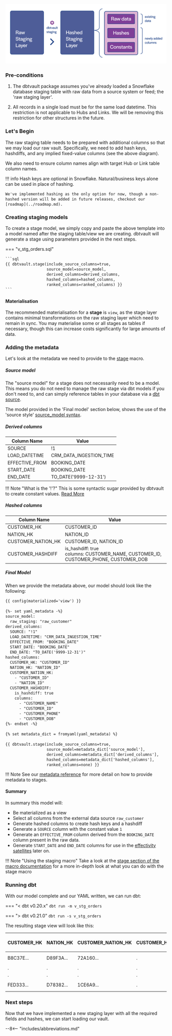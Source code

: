 ![alt text](../assets/images/staging.png "Staging from a raw table to the raw vault")

### Pre-conditions

1. The dbtvault package assumes you've already loaded a Snowflake database staging table with raw data 
from a source system or feed; the 'raw staging layer'.

2. All records in a single load must be for the same load datetime. This restriction is not applicable to Hubs and Links.
   We will be removing this restriction for other structures in the future. 

### Let's Begin

The raw staging table needs to be prepared with additional columns so that we may load our raw vault.
Specifically, we need to add hash keys, hashdiffs, and any implied fixed-value columns (see the above diagram).

We also need to ensure column names align with target Hub or Link table column names.

!!! info
    Hash keys are optional in Snowflake. Natural/business keys alone can be used in place of hashing. 
    
    We've implemented hashing as the only option for now, though a non-hashed version will be added in future releases, checkout our [roadmap](../roadmap.md).

### Creating staging models

To create a stage model, we simply copy and paste the above template into a model named after the staging table/view we
are creating. dbtvault will generate a stage using parameters provided in the next steps.

=== "v_stg_orders.sql"

    ```sql
    {{ dbtvault.stage(include_source_columns=true,
                      source_model=source_model,
                      derived_columns=derived_columns,
                      hashed_columns=hashed_columns,
                      ranked_columns=ranked_columns) }}
    ```

#### Materialisation

The recommended materialisation for a **stage** is `view`, as the stage layer contains minimal transformations on the 
raw staging layer which need to remain in sync. You may materialise some or all stages as tables if necessary, though this
can increase costs significantly for large amounts of data. 

### Adding the metadata

Let's look at the metadata we need to provide to the [stage](../macros.md#stage) macro.

##### Source model

The "source model" for a stage does not necessarily need to be a model. This means you do not need to manage
the raw stage via dbt models if you don't need to, and can simply reference tables in your database via a 
[dbt source](https://docs.getdbt.com/docs/building-a-dbt-project/using-sources).

The model provided in the 'Final model' section below, shows the use of the 'source style' 
[source_model syntax](../macros.md#source_model-syntax).

##### Derived columns

| Column Name    | Value                   |
|----------------|-------------------------|
| SOURCE         | !1                      |
| LOAD_DATETIME  | CRM_DATA_INGESTION_TIME |
| EFFECTIVE_FROM | BOOKING_DATE            |
| START_DATE     | BOOKING_DATE            |
| END_DATE       | TO_DATE('9999-12-31')   |

!!! Note "What is the '!'?"
    This is some syntactic sugar provided by dbtvault to create constant values. [Read More](../macros.md#constants-derived-columns)
    

##### Hashed columns

| Column Name        | Value                                                                                   |
|--------------------|-----------------------------------------------------------------------------------------|
| CUSTOMER_HK        | CUSTOMER_ID                                                                             |
| NATION_HK          | NATION_ID                                                                               |
| CUSTOMER_NATION_HK | CUSTOMER_ID, NATION_ID                                                                  |
| CUSTOMER_HASHDIFF  | is_hashdiff: true<br/>columns: CUSTOMER_NAME, CUSTOMER_ID, CUSTOMER_PHONE, CUSTOMER_DOB |

##### Final Model

When we provide the metadata above, our model should look like the following:

```jinja
{{ config(materialized='view') }}

{%- set yaml_metadata -%}
source_model: 
  raw_staging: "raw_customer"
derived_columns:
  SOURCE: "!1"
  LOAD_DATETIME: "CRM_DATA_INGESTION_TIME"
  EFFECTIVE_FROM: "BOOKING_DATE"
  START_DATE: "BOOKING_DATE"
  END_DATE: "TO_DATE('9999-12-31')"
hashed_columns:
  CUSTOMER_HK: "CUSTOMER_ID"
  NATION_HK: "NATION_ID"
  CUSTOMER_NATION_HK:
    - "CUSTOMER_ID"
    - "NATION_ID"
  CUSTOMER_HASHDIFF:
    is_hashdiff: true
    columns:
      - "CUSTOMER_NAME"
      - "CUSTOMER_ID"
      - "CUSTOMER_PHONE"
      - "CUSTOMER_DOB"
{%- endset -%}

{% set metadata_dict = fromyaml(yaml_metadata) %}

{{ dbtvault.stage(include_source_columns=true,
                  source_model=metadata_dict['source_model'],
                  derived_columns=metadata_dict['derived_columns'],
                  hashed_columns=metadata_dict['hashed_columns'],
                  ranked_columns=none) }}
```

!!! Note
    See our [metadata reference](../metadata.md#staging) for more detail on how to provide metadata to stages.


#### Summary 

In summary this model will:

- Be materialized as a view
- Select all columns from the external data source `raw_customer`
- Generate hashed columns to create hash keys and a hashdiff
- Generate a `SOURCE` column with the constant value `1`
- Generate an `EFFECTIVE_FROM` column derived from the `BOOKING_DATE` column present in the raw data.
- Generate `START_DATE` and `END_DATE` columns for use in the [effectivity satellites](tut_eff_satellites.md) later on.

!!! Note "Using the staging macro"
    Take a look at the [stage section of the macro documentation](../macros.md#stage) for a more in-depth look at what you can do with the stage macro

### Running dbt

With our model complete and our YAML written, we can run dbt:

=== "< dbt v0.20.x"
    `dbt run -m v_stg_orders`

=== "> dbt v0.21.0"
    `dbt run -s v_stg_orders`

The resulting stage view will look like this:

| CUSTOMER_HK | NATION_HK | CUSTOMER_NATION_HK | CUSTOMER_HASHDIFF | (source table columns) | LOAD_DATETIME           | SOURCE | EFFECTIVE_FROM | START_DATE | END_DATE   |
|-------------|-----------|--------------------|-------------------|------------------------|-------------------------|--------|----------------|------------|------------|
| B8C37E...   | D89F3A... | 72A160...          | .                 | .                      | 1993-01-01 00:00:00.000 | 1      | 1993-01-01     | 1993-01-01 | 9999-12-31 |
| .           | .         | .                  | .                 | .                      | .                       | 1      | .              | .          | .          |
| .           | .         | .                  | .                 | .                      | .                       | 1      | .              | .          | .          |
| FED333...   | D78382... | 1CE6A9...          | .                 | .                      | 1993-01-01 00:00:00.000 | 1      | 1993-01-01     | 1993-01-01 | 9999-12-31 |

### Next steps

Now that we have implemented a new staging layer with all the required fields and hashes, we can start loading our vault.

--8<-- "includes/abbreviations.md"

